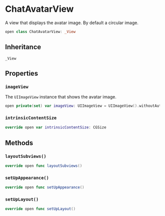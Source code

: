 # ChatAvatarView

A view that displays the avatar image. By default a circular image.

``` swift
open class ChatAvatarView: _View 
```

## Inheritance

`_View`

## Properties

### `imageView`

The `UIImageView` instance that shows the avatar image.

``` swift
open private(set) var imageView: UIImageView = UIImageView().withoutAutoresizingMaskConstraints
```

### `intrinsicContentSize`

``` swift
override open var intrinsicContentSize: CGSize 
```

## Methods

### `layoutSubviews()`

``` swift
override open func layoutSubviews() 
```

### `setUpAppearance()`

``` swift
override open func setUpAppearance() 
```

### `setUpLayout()`

``` swift
override open func setUpLayout() 
```

